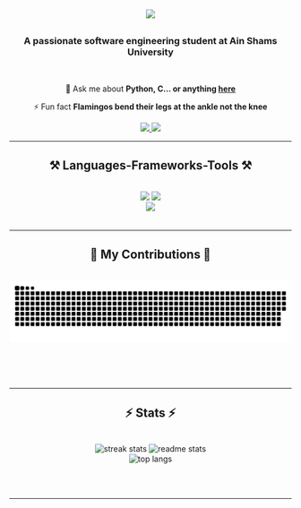 <h1 align="center">
    <img src="https://readme-typing-svg.herokuapp.com?font=roboto+mono&weight=800&size=35&duration=4000&pause=1000&color=FA2770&center=true&vCenter=true&random=false&width=600&height=70&lines=Hi+There+%F0%9F%91%8B%F0%9F%8F%BC+;I'm+Norhan+%F0%9F%A7%95%F0%9F%8F%BC%F0%9F%91%A9%F0%9F%8F%BC%E2%80%8D%F0%9F%92%BB;" />
</h1>

<h3 align="center">A passionate software engineering student at Ain Shams University</h3>

<br/>

<div align="center">
 
<!--🔭 I’m currently working on **a QR-code detector, Distributed image processing system and a smart garage system**
 
🌱 I’m currently learning **Flutter**-->

💬 Ask me about **Python, C... or anything [here](https://github.com/Norhan-salem/Norhan-salem/issues)**

⚡ Fun fact **Flamingos bend their legs at the ankle not the knee**

 </div>
 
<div align="center"> 
  <a href="mailto:norhansalem581@gmail.com">
    <img src="https://img.shields.io/badge/Gmail-333333?style=for-the-badge&logo=gmail&logoColor=pink" />
  </a>
  <a href="https://linkedin.com/in/norhanwaleed" target="_blank">
    <img src="https://img.shields.io/badge/LinkedIn-333333?style=for-the-badge&logo=linkedin&logoColor=pink" target="_blank" />
  </a>
</div>

 <hr/>
 
<h2 align="center">⚒️ Languages-Frameworks-Tools ⚒️</h2>
<br/>
<div align="center">
    <img src="https://skillicons.dev/icons?i=py,c,cpp,java,javascript,react,html,css" />
    <img src="https://skillicons.dev/icons?i=ubuntu,powershell,bash,emacs,vim,linux,mongodb,mysql" /><br>
    <img src="https://skillicons.dev/icons?i=github,git,githubactions,opencv,ps,pytorch,tensorflow,vscode" /><br>
</div>

<br/>
<hr/>

<div align="center">
  <h2>🐍 My Contributions 🐍</h2>
  <br>
  <img alt="snake eating my contributions" src="https://raw.githubusercontent.com/Norhan-salem/Norhan-salem/output/github-contribution-grid-snake.svg" />
  
  <br/><br/><br/>
</div>

<hr/>

<h2 align="center">⚡ Stats ⚡</h2>
<br>
<div align=center>
  <img width=390 src="https://streak-stats.demolab.com/?user=Norhan-salem&count_private=true&theme=radical&border_radius=10" alt="streak stats"/>
  <img width=390 src="https://github-readme-stats.vercel.app/api?username=Norhan-salem&count_private=true&show_icons=true&theme=radical&rank_icon=github&border_radius=10" alt="readme stats" />
  <br/>
  <img width=325 align="center" src="https://github-readme-stats.vercel.app/api/top-langs/?username=Norhan-salem&hide=HTML&langs_count=8&layout=compact&theme=radical&border_radius=10&size_weight=0.5&count_weight=0.5&exclude_repo=github-readme-stats" alt="top langs" />
</div>

<br/><br/>

<hr/>

<br/>

